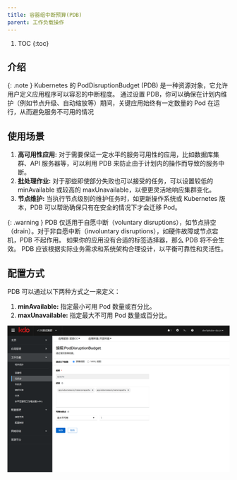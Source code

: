 ```yaml
---
title: 容器组中断预算(PDB)
parent: 工作负载操作
---
```



1. TOC
{:toc}

## 介绍

{: .note }
Kubernetes 的 PodDisruptionBudget (PDB) 是一种资源对象，它允许用户定义应用程序可以容忍的中断程度。
通过设置 PDB，你可以确保在计划内维护（例如节点升级、自动缩放等）期间，关键应用始终有一定数量的 Pod 在运行，从而避免服务不可用的情况



## 使用场景
1. **高可用性应用:** 对于需要保证一定水平的服务可用性的应用，比如数据库集群、API 服务器等，可以利用 PDB 来防止由于计划内的操作而导致的服务中断。
2. **批处理作业:** 对于那些即使部分失败也可以接受的任务，可以设置较低的 minAvailable 或较高的 maxUnavailable，以便更灵活地响应集群变化。
3. **节点维护:** 当执行节点级别的维护任务时，如更新操作系统或 Kubernetes 版本，PDB 可以帮助确保只有在安全的情况下才会迁移 Pod。


{: .warning }
PDB 仅适用于自愿中断（voluntary disruptions），如节点排空（drain）。对于非自愿中断（involuntary disruptions），如硬件故障或节点宕机，PDB 不起作用。
如果你的应用没有合适的标签选择器，那么 PDB 将不会生效。
PDB 应该根据实际业务需求和系统架构合理设计，以平衡可靠性和灵活性。


## 配置方式
PDB 可以通过以下两种方式之一来定义：
1. **minAvailable:** 指定最小可用 Pod 数量或百分比。
2. **maxUnavailable:** 指定最大不可用 Pod 数量或百分比。

![edit-pdb.png](imgs/edit-pdb.png)